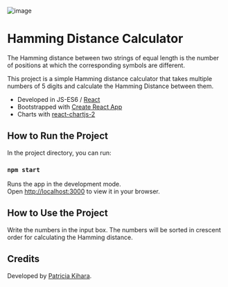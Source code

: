 ![image](https://user-images.githubusercontent.com/85133596/162462041-7b22bda5-7199-44af-a2ed-509c0c221b64.png)

# Hamming Distance Calculator

The Hamming distance between two strings of equal length is the number of positions at which the corresponding symbols are different.

This project is a simple Hamming distance calculator that takes multiple numbers of 5 digits and calculate the Hamming Distance between them.
- Developed in JS-ES6 / [React](https://reactjs.org/)
- Bootstrapped with [Create React App](https://github.com/facebook/create-react-app)
- Charts with [react-chartjs-2](https://react-chartjs-2.js.org/)

## How to Run the Project

In the project directory, you can run:

### `npm start`

Runs the app in the development mode.\
Open [http://localhost:3000](http://localhost:3000) to view it in your browser.

## How to Use the Project

Write the numbers in the input box. The numbers will be sorted in crescent order for calculating the Hamming distance.

## Credits

Developed by [Patricia Kihara](https://www.linkedin.com/in/patricia-kihara/).
